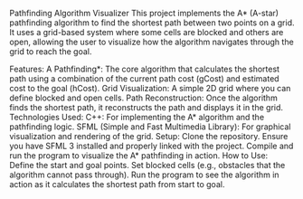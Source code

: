 Pathfinding Algorithm Visualizer
This project implements the A* (A-star) pathfinding algorithm to find the shortest path between two points on a grid. It uses a grid-based system where some cells are blocked and others are open, allowing the user to visualize how the algorithm navigates through the grid to reach the goal.

Features:
A Pathfinding*: The core algorithm that calculates the shortest path using a combination of the current path cost (gCost) and estimated cost to the goal (hCost).
Grid Visualization: A simple 2D grid where you can define blocked and open cells.
Path Reconstruction: Once the algorithm finds the shortest path, it reconstructs the path and displays it in the grid.
Technologies Used:
C++: For implementing the A* algorithm and the pathfinding logic.
SFML (Simple and Fast Multimedia Library): For graphical visualization and rendering of the grid.
Setup:
Clone the repository.
Ensure you have SFML 3 installed and properly linked with the project.
Compile and run the program to visualize the A* pathfinding in action.
How to Use:
Define the start and goal points.
Set blocked cells (e.g., obstacles that the algorithm cannot pass through).
Run the program to see the algorithm in action as it calculates the shortest path from start to goal.
